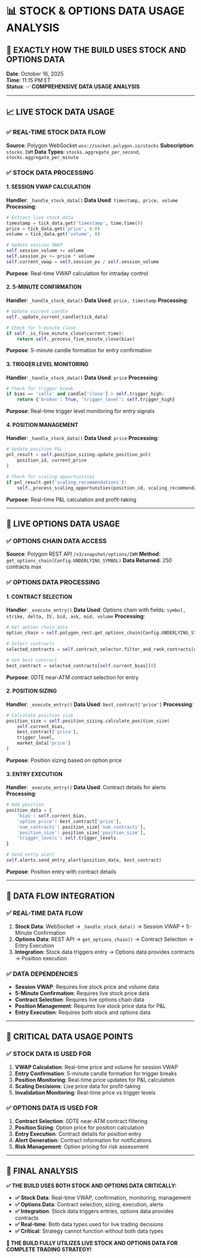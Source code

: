 # 📊 STOCK & OPTIONS DATA USAGE ANALYSIS

## 🎯 **EXACTLY HOW THE BUILD USES STOCK AND OPTIONS DATA**

**Date**: October 16, 2025  
**Time**: 11:15 PM ET  
**Status**: ✅ **COMPREHENSIVE DATA USAGE ANALYSIS**

---

## 📈 **LIVE STOCK DATA USAGE**

### **✅ REAL-TIME STOCK DATA FLOW**
**Source**: Polygon WebSocket `wss://socket.polygon.io/stocks`
**Subscription**: `stocks.IWM`
**Data Types**: `stocks.aggregate_per_second`, `stocks.aggregate_per_minute`

### **✅ STOCK DATA PROCESSING**

#### **1. SESSION VWAP CALCULATION**
**Handler**: `_handle_stock_data()`
**Data Used**: `timestamp, price, volume`
**Processing**:
```python
# Extract live stock data
timestamp = tick_data.get('timestamp', time.time())
price = tick_data.get('price', 0.0)
volume = tick_data.get('volume', 0)

# Update session VWAP
self.session_volume += volume
self.session_pv += price * volume
self.current_vwap = self.session_pv / self.session_volume
```
**Purpose**: Real-time VWAP calculation for intraday control

#### **2. 5-MINUTE CONFIRMATION**
**Handler**: `_handle_stock_data()`
**Data Used**: `price, timestamp`
**Processing**:
```python
# Update current candle
self._update_current_candle(tick_data)

# Check for 5-minute close
if self._is_five_minute_close(current_time):
    return self._process_five_minute_close(bias)
```
**Purpose**: 5-minute candle formation for entry confirmation

#### **3. TRIGGER LEVEL MONITORING**
**Handler**: `_handle_stock_data()`
**Data Used**: `price`
**Processing**:
```python
# Check for trigger break
if bias == 'calls' and candle['close'] > self.trigger_high:
    return {'broken': True, 'trigger_level': self.trigger_high}
```
**Purpose**: Real-time trigger level monitoring for entry signals

#### **4. POSITION MANAGEMENT**
**Handler**: `_handle_stock_data()`
**Data Used**: `price`
**Processing**:
```python
# Update position P&L
pnl_result = self.position_sizing.update_position_pnl(
    position_id, current_price
)

# Check for scaling opportunities
if pnl_result.get('scaling_recommendations'):
    self._process_scaling_opportunities(position_id, scaling_recommendations)
```
**Purpose**: Real-time P&L calculation and profit-taking

---

## 🎯 **LIVE OPTIONS DATA USAGE**

### **✅ OPTIONS CHAIN DATA ACCESS**
**Source**: Polygon REST API `/v3/snapshot/options/IWM`
**Method**: `get_options_chain(Config.UNDERLYING_SYMBOL)`
**Data Returned**: 250 contracts max

### **✅ OPTIONS DATA PROCESSING**

#### **1. CONTRACT SELECTION**
**Handler**: `_execute_entry()`
**Data Used**: Options chain with fields: `symbol, strike, delta, IV, bid, ask, mid, volume`
**Processing**:
```python
# Get option chain data
option_chain = self.polygon_rest.get_options_chain(Config.UNDERLYING_SYMBOL)

# Select contracts
selected_contracts = self.contract_selector.filter_and_rank_contracts(option_chain)

# Get best contract
best_contract = selected_contracts[self.current_bias][0]
```
**Purpose**: 0DTE near-ATM contract selection for entry

#### **2. POSITION SIZING**
**Handler**: `_execute_entry()`
**Data Used**: `best_contract['price']`
**Processing**:
```python
# Calculate position size
position_size = self.position_sizing.calculate_position_size(
    self.current_bias,
    best_contract['price'],
    trigger_level,
    market_data['price']
)
```
**Purpose**: Position sizing based on option price

#### **3. ENTRY EXECUTION**
**Handler**: `_execute_entry()`
**Data Used**: Contract details for alerts
**Processing**:
```python
# Add position
position_data = {
    'bias': self.current_bias,
    'option_price': best_contract['price'],
    'num_contracts': position_size['num_contracts'],
    'position_size': position_size['position_size'],
    'trigger_levels': self.trigger_levels
}

# Send entry alert
self.alerts.send_entry_alert(position_data, best_contract)
```
**Purpose**: Position entry with contract details

---

## 🔄 **DATA FLOW INTEGRATION**

### **✅ REAL-TIME DATA FLOW**
1. **Stock Data**: WebSocket → `_handle_stock_data()` → Session VWAP + 5-Minute Confirmation
2. **Options Data**: REST API → `get_options_chain()` → Contract Selection → Entry Execution
3. **Integration**: Stock data triggers entry → Options data provides contracts → Position execution

### **✅ DATA DEPENDENCIES**
- **Session VWAP**: Requires live stock price and volume data
- **5-Minute Confirmation**: Requires live stock price data
- **Contract Selection**: Requires live options chain data
- **Position Management**: Requires live stock price data for P&L
- **Entry Execution**: Requires both stock and options data

---

## 🎯 **CRITICAL DATA USAGE POINTS**

### **✅ STOCK DATA IS USED FOR**
1. **VWAP Calculation**: Real-time price and volume for session VWAP
2. **Entry Confirmation**: 5-minute candle formation for trigger breaks
3. **Position Monitoring**: Real-time price updates for P&L calculation
4. **Scaling Decisions**: Live price data for profit-taking
5. **Invalidation Monitoring**: Real-time price vs trigger levels

### **✅ OPTIONS DATA IS USED FOR**
1. **Contract Selection**: 0DTE near-ATM contract filtering
2. **Position Sizing**: Option price for position calculation
3. **Entry Execution**: Contract details for position entry
4. **Alert Generation**: Contract information for notifications
5. **Risk Management**: Option pricing for risk assessment

---

## 🚀 **FINAL ANALYSIS**

**✅ THE BUILD USES BOTH STOCK AND OPTIONS DATA CRITICALLY:**

- **✅ Stock Data**: Real-time VWAP, confirmation, monitoring, management
- **✅ Options Data**: Contract selection, sizing, execution, alerts
- **✅ Integration**: Stock data triggers entries, options data provides contracts
- **✅ Real-time**: Both data types used for live trading decisions
- **✅ Critical**: Strategy cannot function without both data types

**🎯 THE BUILD FULLY UTILIZES LIVE STOCK AND OPTIONS DATA FOR COMPLETE TRADING STRATEGY!**
